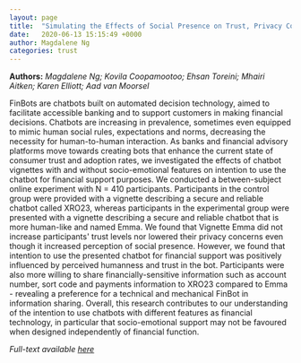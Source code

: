```yaml
---
layout: page
title:  "Simulating the Effects of Social Presence on Trust, Privacy Concerns & Usage Intentions in Automated Bots for Finance"
date:   2020-06-13 15:15:49 +0000
author: Magdalene Ng
categories: trust
---
```

**Authors:** *Magdalene Ng; Kovila Coopamootoo; Ehsan Toreini; Mhairi Aitken; Karen Elliott; Aad van Moorsel*

FinBots are chatbots built on automated decision technology, aimed to facilitate accessible banking and to support customers in making financial decisions. Chatbots are increasing in prevalence, sometimes even equipped to mimic human social rules, expectations and norms, decreasing the necessity for human-to-human interaction. As banks and financial advisory platforms move towards creating bots that enhance the current state of consumer trust and adoption rates, we investigated the effects of chatbot vignettes with and without socio-emotional features on intention to use the chatbot for financial support purposes. We conducted a between-subject online experiment with N = 410 participants. Participants in the control group were provided with a vignette describing a secure and reliable chatbot called XRO23, whereas participants in the experimental group were presented with a vignette describing a secure and reliable chatbot that is more human-like and named Emma. We found that Vignette Emma did not increase participants' trust levels nor lowered their privacy concerns even though it increased perception of social presence. However, we found that intention to use the presented chatbot for financial support was positively influenced by perceived humanness and trust in the bot. Participants were also more willing to share financially-sensitive information such as account number, sort code and payments information to XRO23 compared to Emma - revealing a preference for a technical and mechanical FinBot in information sharing. Overall, this research contributes to our understanding of the intention to use chatbots with different features as financial technology, in particular that socio-emotional support may not be favoured when designed independently of financial function.

*Full-text available [here](https://ieeexplore.ieee.org/document/9229876)*